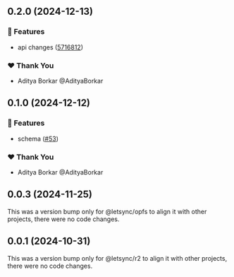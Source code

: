 ## 0.2.0 (2024-12-13)

### 🚀 Features

- api changes ([5716812](https://github.com/AdityaBorkar/letsync/commit/5716812))

### ❤️ Thank You

- Aditya Borkar @AdityaBorkar

## 0.1.0 (2024-12-12)

### 🚀 Features

- schema ([#53](https://github.com/AdityaBorkar/letsync/pull/53))

### ❤️ Thank You

- Aditya Borkar @AdityaBorkar

## 0.0.3 (2024-11-25)

This was a version bump only for @letsync/opfs to align it with other projects, there were no code changes.

## 0.0.1 (2024-10-31)

This was a version bump only for @letsync/r2 to align it with other projects, there were no code changes.
